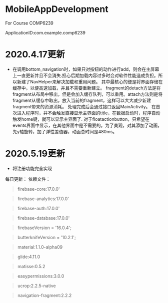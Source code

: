 # MobileAppDevelopment
For Course COMP6239

ApplicationID:com.example.comp6239

# 2020.4.17更新
- 在调用bottom_navigation时，如果只对按钮的动作进行add，则会在主屏幕上一直更新并且不会消失.担心后期加载内容过多时会对软件性能造成负担。所以新建了NavHelper来解决加载和重用问题。
其中最核心的便是将界面存储在缓存中，以便高速加载，并且不需要重新建立。
fragment的detach方法是将fragment从布局中移出，但是会加入缓存队列，可以重用。attach方法则是将fragment从缓存中取出，放入当前的fragment，这样可以大大减少新建fragment带来的资源消耗。
处理完成后会通过接口返回MainActivity。
在首次进入程序时，并不会触发直接显示主界面的title，在数据启动时，程序自动触发home键，就可以显示主界面了.
对于floatactionbutton，只希望在events界面中显示，在其他界面中是不需要的。为了美观，对其添加了动画，先y轴旋转，加了弹性差值器，动画总时间是480ms。

# 2020.5.19更新
- 将注册功能完全实现


每日更新：
依赖文件：
> firebase-core:17.0.0'

> firebase-analytics:17.0.0'

> firebase-auth:17.0.0'

> firebase-database:17.0.0'

> firebaseVersion = '16.0.4';

> butterknifeVersion = '10.2.1';

> material:1.1.0-alpha09

> glide:4.11.0

> matisse:0.5.2

> easypermissions:3.0.0

> ucrop:2.2.5-native

> navigation-fragment:2.2.2
